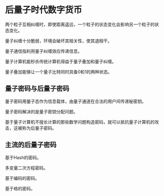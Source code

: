 # 后量子时代数字货币

两个粒子互相纠缠时，即使距离遥远，一个粒子的状态变化会影响另一个粒子的状态变化。

量子纠缠十分脆弱，环境会破坏其相关性，使其退相干。

量子通信指利用量子纠缠效应传递信息。

量子计算机能秒杀传统计算机得益于量子叠加和量子纠缠。

量子叠加能够让一个量子比特同时具备0和1的两种状态。

## 量子密码与后量子密码

量子密码用量子态作为信息载体，由量子通道在合法的用户间传递秘密钥。

量子密码解决的是量子密钥分配问题。

基于量子计算机不擅长计算的那些数学问题构造密码，就可以抵抗量子计算机的攻击，这被称为后量子密码。

## 主流的后量子密码

基于Hash的密码。

多变量二次方程密码。

基于编码的密码。

基于格的密码。